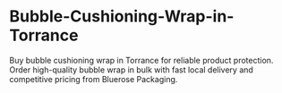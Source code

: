 # Bubble-Cushioning-Wrap-in-Torrance
Buy bubble cushioning wrap in Torrance for reliable product protection. Order high-quality bubble wrap in bulk with fast local delivery and competitive pricing from Bluerose Packaging.
